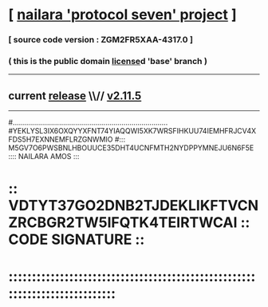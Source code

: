 
# [ [nailara 'protocol seven' project](http://nailara.network/) ]

### [ source code version : ZGM2FR5XAA-4317.0 ]

### ( this is the public domain [license](../license)d 'base' branch )
---
## current [release](https://github.com/nailara-technologies/protocol-7/releases) \\\\// [v2.11.5](https://github.com/nailara-technologies/protocol-7/releases/tag/v2.11.5)
---

#.............................................................................
#YEKLYSL3IX6OXQYYXFNT74YIAQQWI5XK7WRSFIHKUU74IEMHFRJCV4XFDS5H7EXNNEMFLRZGNWMIO
#::: M5GV7O6PWSBNLHBOUUCE35DHT4UCNFMTH2NYDPPYMNEJU6N6F5E :::: NAILARA AMOS :::
# :: VDTYT37GO2DNB2TJDEKLIKFTVCNZRCBGR2TW5IFQTK4TEIRTWCAI :: CODE SIGNATURE ::
# ::::::::::::::::::::::::::::::::::::::::::::::::::::::::::::::::::::::::::::
